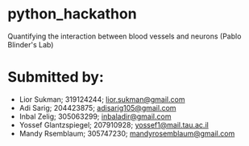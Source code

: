 # python_hackathon
Quantifying the interaction between blood vessels and neurons (Pablo Blinder's Lab)

# Submitted by:
- Lior Sukman; 319124244; lior.sukman@gmail.com
- Adi Sarig; 204423875; adisarig105@gmail.com
- Inbal Zelig; 305063299; inbaladir@gmail.com
- Yossef Glantzspiegel; 207910928; yossef1@mail.tau.ac.il
- Mandy Rsemblaum; 305747230; mandyrosemblaum@gmail.com